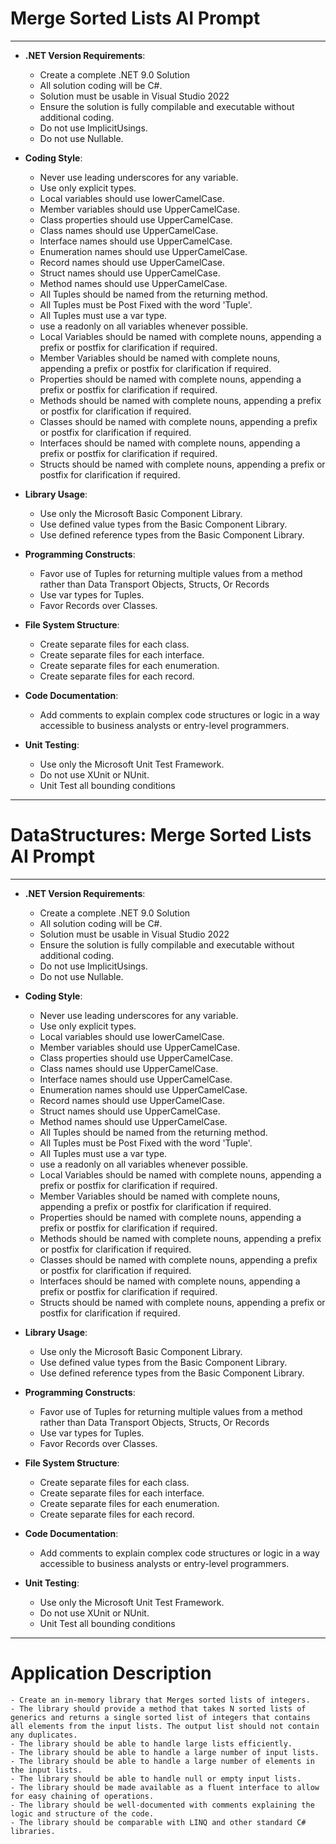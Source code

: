 ﻿# Merge Sorted Lists AI Prompt
------------------------------------------------------------------------------------------------------------------------
- **.NET Version Requirements**: 
  - Create a complete .NET 9.0 Solution
  - All solution coding will be C#. 
  - Solution must be usable in Visual Studio 2022
  - Ensure the solution is fully compilable and executable without additional coding.
  - Do not use ImplicitUsings.
  - Do not use Nullable.

- **Coding Style**:
	- Never use leading underscores for any variable.
	- Use only explicit types.
	- Local variables should use lowerCamelCase.
	- Member variables should use UpperCamelCase.
	- Class properties should use UpperCamelCase.
	- Class names should use UpperCamelCase.
	- Interface names should use UpperCamelCase.
	- Enumeration names should use UpperCamelCase.
	- Record names should use UpperCamelCase.
	- Struct names should use UpperCamelCase.
	- Method names should use UpperCamelCase.
	- All Tuples should be named from the returning method.
	- All Tuples must be Post Fixed with the word 'Tuple'.
	- All Tuples must use a var type.
	- use a readonly on all variables whenever possible.
	- Local Variables should be named with complete nouns, appending a prefix or postfix for clarification if required.
	- Member Variables should be named with complete nouns, appending a prefix or postfix for clarification if required.
	- Properties should be named with complete nouns, appending a prefix or postfix for clarification if required.
	- Methods should be named with complete nouns, appending a prefix or postfix for clarification if required.
	- Classes should be named with complete nouns, appending a prefix or postfix for clarification if required.
	- Interfaces should be named with complete nouns, appending a prefix or postfix for clarification if required.
	- Structs should be named with complete nouns, appending a prefix or postfix for clarification if required.

- **Library Usage**:
	- Use only the Microsoft Basic Component Library.
	- Use defined value types from the Basic Component Library.
	- Use defined reference types from the Basic Component Library.

- **Programming Constructs**:
	- Favor use of Tuples for returning multiple values from a method rather than Data Transport Objects, Structs, Or Records
	- Use var types for Tuples.
	- Favor Records over Classes.

- **File System Structure**: 
	- Create separate files for each class.
	- Create separate files for each interface.
	- Create separate files for each enumeration.
	- Create separate files for each record.

 - **Code Documentation**: 
	- Add comments to explain complex code structures or logic in a way accessible to business analysts or entry-level programmers.

- **Unit Testing**: 
	- Use only the Microsoft Unit Test Framework.
	- Do not use XUnit or NUnit.
	- Unit Test all bounding conditions


------------------------------------------------------------------------------------------------------------------------
# DataStructures: Merge Sorted Lists AI Prompt
------------------------------------------------------------------------------------------------------------------------
- **.NET Version Requirements**: 
  - Create a complete .NET 9.0 Solution
  - All solution coding will be C#. 
  - Solution must be usable in Visual Studio 2022
  - Ensure the solution is fully compilable and executable without additional coding.
  - Do not use ImplicitUsings.
  - Do not use Nullable.

- **Coding Style**:
	- Never use leading underscores for any variable.
	- Use only explicit types.
	- Local variables should use lowerCamelCase.
	- Member variables should use UpperCamelCase.
	- Class properties should use UpperCamelCase.
	- Class names should use UpperCamelCase.
	- Interface names should use UpperCamelCase.
	- Enumeration names should use UpperCamelCase.
	- Record names should use UpperCamelCase.
	- Struct names should use UpperCamelCase.
	- Method names should use UpperCamelCase.
	- All Tuples should be named from the returning method.
	- All Tuples must be Post Fixed with the word 'Tuple'.
	- All Tuples must use a var type.
	- use a readonly on all variables whenever possible.
	- Local Variables should be named with complete nouns, appending a prefix or postfix for clarification if required.
	- Member Variables should be named with complete nouns, appending a prefix or postfix for clarification if required.
	- Properties should be named with complete nouns, appending a prefix or postfix for clarification if required.
	- Methods should be named with complete nouns, appending a prefix or postfix for clarification if required.
	- Classes should be named with complete nouns, appending a prefix or postfix for clarification if required.
	- Interfaces should be named with complete nouns, appending a prefix or postfix for clarification if required.
	- Structs should be named with complete nouns, appending a prefix or postfix for clarification if required.

- **Library Usage**:
	- Use only the Microsoft Basic Component Library.
	- Use defined value types from the Basic Component Library.
	- Use defined reference types from the Basic Component Library.

- **Programming Constructs**:
	- Favor use of Tuples for returning multiple values from a method rather than Data Transport Objects, Structs, Or Records
	- Use var types for Tuples.
	- Favor Records over Classes.

- **File System Structure**: 
	- Create separate files for each class.
	- Create separate files for each interface.
	- Create separate files for each enumeration.
	- Create separate files for each record.

 - **Code Documentation**: 
	- Add comments to explain complex code structures or logic in a way accessible to business analysts or entry-level programmers.

- **Unit Testing**: 
	- Use only the Microsoft Unit Test Framework.
	- Do not use XUnit or NUnit.
	- Unit Test all bounding conditions


------------------------------------------------------------------------------------------------------------------------

# Application Description

	- Create an in-memory library that Merges sorted lists of integers. 
	- The library should provide a method that takes N sorted lists of generics and returns a single sorted list of integers that contains all elements from the input lists. The output list should not contain any duplicates.
	- The library should be able to handle large lists efficiently.
	- The library should be able to handle a large number of input lists.
	- The library should be able to handle a large number of elements in the input lists.
	- The library should be able to handle null or empty input lists.
	- The library should be made available as a fluent interface to allow for easy chaining of operations.
	- The library should be well-documented with comments explaining the logic and structure of the code.
	- The library should be comparable with LINQ and other standard C# libraries.


